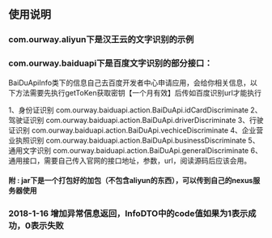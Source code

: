 ## 使用说明
### com.ourway.aliyun下是汉王云的文字识别的示例
### com.ourway.baiduapi下是百度文字识别的部分接口：
BaiDuApiInfo类下的信息自己去百度开发者中心申请应用，会给你相关信息，以下方法需要先执行getToKen获取密钥【一个月有效】后传如百度识别url才能执行

1、身份证识别 com.ourway.baiduapi.action.BaiDuApi.idCardDiscriminate
2、驾驶证识别 com.ourway.baiduapi.action.BaiDuApi.driverDiscriminate
3、行驶证识别 com.ourway.baiduapi.action.BaiDuApi.vechiceDiscriminate
4、企业营业执照识别 com.ourway.baiduapi.action.BaiDuApi.businessDiscriminate
5、通用文字识别 com.ourway.baiduapi.action.BaiDuApi.generalDiscriminate
6、通用接口，需要自己传入官网的接口地址，参数，url，阅读源码后应该会用。


#### 附 : jar下是一个打包好的加包（不包含aliyun的东西），可以传到自己的nexus服务器使用



### 2018-1-16 增加异常信息返回，InfoDTO中的code值如果为1表示成功，0表示失败